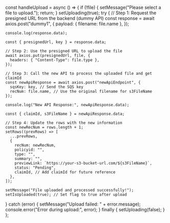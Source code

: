 const handleUpload = async () => {
  if (!file) {
    setMessage("Please select a file to upload.");
    return;
  }
  setUploading(true);
  try {
    // Step 1: Request the presigned URL from the backend (dummy API)
    const response = await axios.post("dummy1", {
      payload: { filename: file.name },
    });
    
    console.log(response.data);

    const { presignedUrl, key } = response.data;

    // Step 2: Use the presigned URL to upload the file
    await axios.put(presignedUrl, file, {
      headers: { "Content-Type": file.type },
    });

    // Step 3: Call the new API to process the uploaded file and get claimId
    const newApiResponse = await axios.post("newApiEndpoint", {
      sqsKey: key, // Send the SQS key
      recNum: file.name, // Use the original filename for s3FileName
    });

    console.log("New API Response:", newApiResponse.data);

    const { claimId, s3FileName } = newApiResponse.data;

    // Step 4: Update the rows with the new information
    const newRecNum = rows.length + 1;
    setRows((prevRows) => [
      ...prevRows,
      {
        recNum: newRecNum,
        policyid: "",
        type: "",
        summary: "",
        previewLink: `https://your-s3-bucket-url.com/${s3FileName}`,
        status: "Pending",
        claimId, // Add claimId for future reference
      },
    ]);

    setMessage("File uploaded and processed successfully!");
    setIsUploaded(true); // Set flag to true after upload
  } catch (error) {
    setMessage("Upload failed: " + error.message);
    console.error("Error during upload:", error);
  } finally {
    setUploading(false);
  }
};
